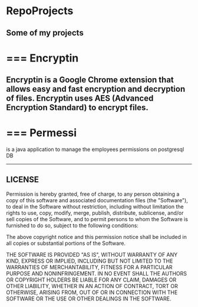 RepoProjects
============

Some of my projects
---

===
Encryptin
===

Encryptin is a Google Chrome extension that allows easy and fast encryption and decryption of files. 
Encryptin uses AES (Advanced Encryption Standard) to encrypt files.
---
===
Permessi
===
is a java application to manage the employees permissions on postgresql DB

---
LICENSE
---

Permission is hereby granted, free of charge, to any person
obtaining a copy of this software and associated documentation
files (the "Software"), to deal in the Software without
restriction, including without limitation the rights to use,
copy, modify, merge, publish, distribute, sublicense, and/or sell
copies of the Software, and to permit persons to whom the
Software is furnished to do so, subject to the following
conditions:

The above copyright notice and this permission notice shall be
included in all copies or substantial portions of the Software.

THE SOFTWARE IS PROVIDED "AS IS", WITHOUT WARRANTY OF ANY KIND,
EXPRESS OR IMPLIED, INCLUDING BUT NOT LIMITED TO THE WARRANTIES
OF MERCHANTABILITY, FITNESS FOR A PARTICULAR PURPOSE AND
NONINFRINGEMENT. IN NO EVENT SHALL THE AUTHORS OR COPYRIGHT
HOLDERS BE LIABLE FOR ANY CLAIM, DAMAGES OR OTHER LIABILITY,
WHETHER IN AN ACTION OF CONTRACT, TORT OR OTHERWISE, ARISING
FROM, OUT OF OR IN CONNECTION WITH THE SOFTWARE OR THE USE OR
OTHER DEALINGS IN THE SOFTWARE.